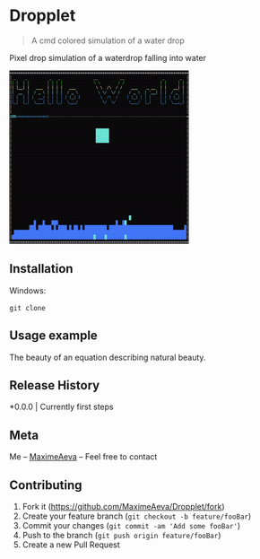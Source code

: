 # Dropplet
> A cmd colored simulation of a water drop

Pixel drop simulation of a waterdrop falling into water

![Hey!](https://github.com/MaximeAeva/Dropplet/blob/master/res/hello.gif)

## Installation
Windows:

```console
git clone
```

## Usage example

The beauty of an equation describing natural beauty.

## Release History

*0.0.0
|   Currently first steps

## Meta

Me – [MaximeAeva](https://github.com/MaximeAeva) – Feel free to contact

## Contributing

1. Fork it (<https://github.com/MaximeAeva/Dropplet/fork>)
2. Create your feature branch (`git checkout -b feature/fooBar`)
3. Commit your changes (`git commit -am 'Add some fooBar'`)
4. Push to the branch (`git push origin feature/fooBar`)
5. Create a new Pull Request
